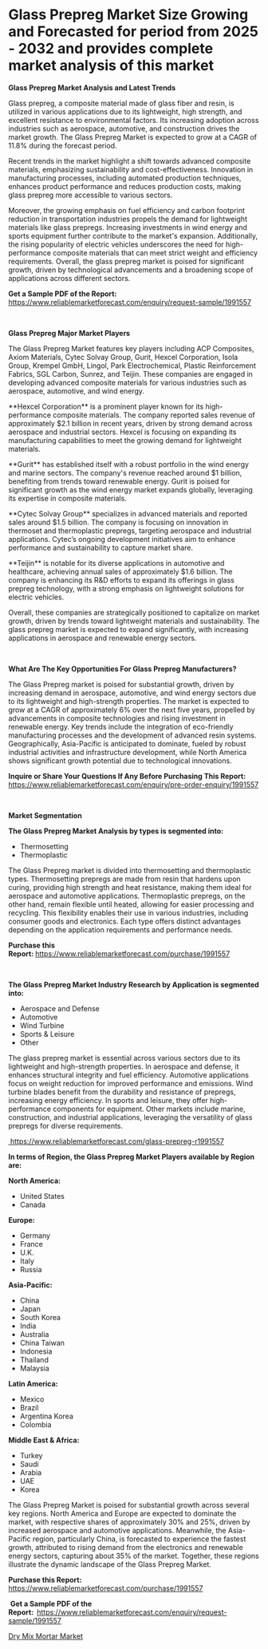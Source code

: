 <p><h1>Glass Prepreg Market Size Growing and Forecasted for period from 2025 - 2032 and provides complete market analysis of this market</h1></p><p><strong>Glass Prepreg Market Analysis and Latest Trends</strong></p>
<p><p>Glass prepreg, a composite material made of glass fiber and resin, is utilized in various applications due to its lightweight, high strength, and excellent resistance to environmental factors. Its increasing adoption across industries such as aerospace, automotive, and construction drives the market growth. The Glass Prepreg Market is expected to grow at a CAGR of 11.8% during the forecast period.</p><p>Recent trends in the market highlight a shift towards advanced composite materials, emphasizing sustainability and cost-effectiveness. Innovation in manufacturing processes, including automated production techniques, enhances product performance and reduces production costs, making glass prepreg more accessible to various sectors.</p><p>Moreover, the growing emphasis on fuel efficiency and carbon footprint reduction in transportation industries propels the demand for lightweight materials like glass prepregs. Increasing investments in wind energy and sports equipment further contribute to the market's expansion. Additionally, the rising popularity of electric vehicles underscores the need for high-performance composite materials that can meet strict weight and efficiency requirements. Overall, the glass prepreg market is poised for significant growth, driven by technological advancements and a broadening scope of applications across different sectors.</p></p>
<p><strong>Get a Sample PDF of the Report:&nbsp;</strong> <a href="https://www.reliablemarketforecast.com/enquiry/request-sample/1991557?utm_campaign=2890&utm_medium=2&utm_source=Github&utm_content=ia&utm_term=31032025&utm_id=glass-prepreg">https://www.reliablemarketforecast.com/enquiry/request-sample/1991557</a></p>
<p>&nbsp;</p>
<p><strong>Glass Prepreg Major Market Players</strong></p>
<p><p>The Glass Prepreg Market features key players including ACP Composites, Axiom Materials, Cytec Solvay Group, Gurit, Hexcel Corporation, Isola Group, Krempel GmbH, Lingol, Park Electrochemical, Plastic Reinforcement Fabrics, SGL Carbon, Sunrez, and Teijin. These companies are engaged in developing advanced composite materials for various industries such as aerospace, automotive, and wind energy.</p><p>**Hexcel Corporation** is a prominent player known for its high-performance composite materials. The company reported sales revenue of approximately $2.1 billion in recent years, driven by strong demand across aerospace and industrial sectors. Hexcel is focusing on expanding its manufacturing capabilities to meet the growing demand for lightweight materials.</p><p>**Gurit** has established itself with a robust portfolio in the wind energy and marine sectors. The company's revenue reached around $1 billion, benefiting from trends toward renewable energy. Gurit is poised for significant growth as the wind energy market expands globally, leveraging its expertise in composite materials.</p><p>**Cytec Solvay Group** specializes in advanced materials and reported sales around $1.5 billion. The company is focusing on innovation in thermoset and thermoplastic prepregs, targeting aerospace and industrial applications. Cytec’s ongoing development initiatives aim to enhance performance and sustainability to capture market share.</p><p>**Teijin** is notable for its diverse applications in automotive and healthcare, achieving annual sales of approximately $1.6 billion. The company is enhancing its R&D efforts to expand its offerings in glass prepreg technology, with a strong emphasis on lightweight solutions for electric vehicles.</p><p>Overall, these companies are strategically positioned to capitalize on market growth, driven by trends toward lightweight materials and sustainability. The glass prepreg market is expected to expand significantly, with increasing applications in aerospace and renewable energy sectors.</p></p>
<p>&nbsp;</p>
<p><strong>What Are The Key Opportunities For Glass Prepreg Manufacturers?</strong></p>
<p><p>The Glass Prepreg market is poised for substantial growth, driven by increasing demand in aerospace, automotive, and wind energy sectors due to its lightweight and high-strength properties. The market is expected to grow at a CAGR of approximately 6% over the next five years, propelled by advancements in composite technologies and rising investment in renewable energy. Key trends include the integration of eco-friendly manufacturing processes and the development of advanced resin systems. Geographically, Asia-Pacific is anticipated to dominate, fueled by robust industrial activities and infrastructure development, while North America shows significant growth potential due to technological innovations.</p></p>
<p><strong>Inquire or Share Your Questions If Any Before Purchasing This Report:</strong> <a href="https://www.reliablemarketforecast.com/enquiry/pre-order-enquiry/1991557?utm_campaign=2890&utm_medium=2&utm_source=Github&utm_content=ia&utm_term=31032025&utm_id=glass-prepreg">https://www.reliablemarketforecast.com/enquiry/pre-order-enquiry/1991557</a></p>
<p>&nbsp;</p>
<p><strong>Market Segmentation</strong></p>
<p><strong>The Glass Prepreg Market Analysis by types is segmented into:</strong></p>
<p><ul><li>Thermosetting</li><li>Thermoplastic</li></ul></p>
<p><p>The Glass Prepreg market is divided into thermosetting and thermoplastic types. Thermosetting prepregs are made from resin that hardens upon curing, providing high strength and heat resistance, making them ideal for aerospace and automotive applications. Thermoplastic prepregs, on the other hand, remain flexible until heated, allowing for easier processing and recycling. This flexibility enables their use in various industries, including consumer goods and electronics. Each type offers distinct advantages depending on the application requirements and performance needs.</p></p>
<p><strong>Purchase this Report:&nbsp;</strong><a href="https://www.reliablemarketforecast.com/purchase/1991557?utm_campaign=2890&utm_medium=2&utm_source=Github&utm_content=ia&utm_term=31032025&utm_id=glass-prepreg">https://www.reliablemarketforecast.com/purchase/1991557</a></p>
<p>&nbsp;</p>
<p><strong>The Glass Prepreg Market Industry Research by Application is segmented into:</strong></p>
<p><ul><li>Aerospace and Defense</li><li>Automotive</li><li>Wind Turbine</li><li>Sports & Leisure</li><li>Other</li></ul></p>
<p><p>The glass prepreg market is essential across various sectors due to its lightweight and high-strength properties. In aerospace and defense, it enhances structural integrity and fuel efficiency. Automotive applications focus on weight reduction for improved performance and emissions. Wind turbine blades benefit from the durability and resistance of prepregs, increasing energy efficiency. In sports and leisure, they offer high-performance components for equipment. Other markets include marine, construction, and industrial applications, leveraging the versatility of glass prepregs for diverse requirements.</p></p>
<p><a href="https://www.reliablemarketforecast.com/glass-prepreg-r1991557?utm_campaign=2890&utm_medium=2&utm_source=Github&utm_content=ia&utm_term=31032025&utm_id=glass-prepreg">&nbsp;https://www.reliablemarketforecast.com/glass-prepreg-r1991557</a></p>
<p><strong>In terms of Region, the Glass Prepreg Market Players available by Region are:</strong></p>
<p>
    <p> <strong> North America: </strong>
        <ul>
            <li>United States</li>
            <li>Canada</li>
        </ul>
        </p> 
    <p> <strong> Europe: </strong>
        <ul>
            <li>Germany</li>
            <li>France</li>
            <li>U.K.</li>
            <li>Italy</li>
            <li>Russia</li>
        </ul>
        </p> 
    <p> <strong> Asia-Pacific: </strong>
        <ul>
            <li>China</li>
            <li>Japan</li>
            <li>South Korea</li>
            <li>India</li>
            <li>Australia</li>
            <li>China Taiwan</li>
            <li>Indonesia</li>
            <li>Thailand</li>
            <li>Malaysia</li>
        </ul>
        </p> 
    <p> <strong> Latin America: </strong>
        <ul>
            <li>Mexico</li>
            <li>Brazil</li>
            <li>Argentina Korea</li>
            <li>Colombia</li>
        </ul>
        </p> 
    <p> <strong> Middle East & Africa: </strong>
        <ul>
            <li>Turkey</li>
            <li>Saudi</li>
            <li>Arabia</li>
            <li>UAE</li>
            <li>Korea</li>
        </ul>
    </p>
    </p>
<p><p>The Glass Prepreg Market is poised for substantial growth across several key regions. North America and Europe are expected to dominate the market, with respective shares of approximately 30% and 25%, driven by increased aerospace and automotive applications. Meanwhile, the Asia-Pacific region, particularly China, is forecasted to experience the fastest growth, attributed to rising demand from the electronics and renewable energy sectors, capturing about 35% of the market. Together, these regions illustrate the dynamic landscape of the Glass Prepreg Market.</p></p>
<p><strong>Purchase this Report: </strong><a href="https://www.reliablemarketforecast.com/purchase/1991557?utm_campaign=2890&utm_medium=2&utm_source=Github&utm_content=ia&utm_term=31032025&utm_id=glass-prepreg">https://www.reliablemarketforecast.com/purchase/1991557</a></p>
<p>&nbsp;<strong>Get a Sample PDF of the Report:&nbsp;&nbsp;</strong><a href="https://www.reliablemarketforecast.com/enquiry/request-sample/1991557?utm_campaign=2890&utm_medium=2&utm_source=Github&utm_content=ia&utm_term=31032025&utm_id=glass-prepreg">https://www.reliablemarketforecast.com/enquiry/request-sample/1991557</a></p>
<p><strong></strong></p>
<p><p><a href="https://github.com/haaszgettre6/Market-Research-Report-List-1/blob/main/dry-mix-mortar-market.md?utm_campaign=2890&utm_medium=2&utm_source=Github&utm_content=ia&utm_term=31032025&utm_id=glass-prepreg">Dry Mix Mortar Market</a></p></p>